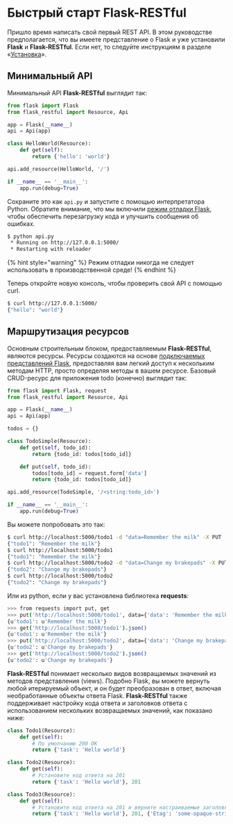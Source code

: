 # Быстрый старт Flask-RESTful

Пришло время написать свой первый REST API. В этом руководстве предполагается, что вы имеете представление о Flask и уже установили **Flask** и **Flask-RESTful**. Если нет, то следуйте инструкциям в разделе «[Установка](ustanovka-flask-restful.md)».

## Минимальный API

Минимальный API **Flask-RESTful** выглядит так:

```python
from flask import Flask
from flask_restful import Resource, Api

app = Flask(__name__)
api = Api(app)

class HelloWorld(Resource):
    def get(self):
        return {'hello': 'world'}

api.add_resource(HelloWorld, '/')

if __name__ == '__main__':
    app.run(debug=True)
```

Сохраните это как `api.py` и запустите с помощью интерпретатора Python. Обратите внимание, что мы включили [режим отладки Flask](http://flask.pocoo.org/docs/quickstart/#debug-mode), чтобы обеспечить перезагрузку кода и улучшить сообщения об ошибках.

```bash
$ python api.py
 * Running on http://127.0.0.1:5000/
 * Restarting with reloader
```

{% hint style="warning" %}
Режим отладки никогда не следует использовать в производственной среде!
{% endhint %}

Теперь откройте новую консоль, чтобы проверить свой API с помощью curl.

```bash
$ curl http://127.0.0.1:5000/
{"hello": "world"}
```

## Маршрутизация ресурсов

Основным строительным блоком, предоставляемым **Flask-RESTful**, являются ресурсы. Ресурсы создаются на основе [подключаемых представлений Flask](http://flask.pocoo.org/docs/views/), предоставляя вам легкий доступ к нескольким методам HTTP, просто определяя методы в вашем ресурсе. Базовый CRUD-ресурс для приложения todo (конечно) выглядит так:

```python
from flask import Flask, request
from flask_restful import Resource, Api

app = Flask(__name__)
api = Api(app)

todos = {}

class TodoSimple(Resource):
    def get(self, todo_id):
        return {todo_id: todos[todo_id]}

    def put(self, todo_id):
        todos[todo_id] = request.form['data']
        return {todo_id: todos[todo_id]}

api.add_resource(TodoSimple, '/<string:todo_id>')

if __name__ == '__main__':
    app.run(debug=True)
```

Вы можете попробовать это так:

```bash
$ curl http://localhost:5000/todo1 -d "data=Remember the milk" -X PUT
{"todo1": "Remember the milk"}
$ curl http://localhost:5000/todo1
{"todo1": "Remember the milk"}
$ curl http://localhost:5000/todo2 -d "data=Change my brakepads" -X PUT
{"todo2": "Change my brakepads"}
$ curl http://localhost:5000/todo2
{"todo2": "Change my brakepads"}
```

Или из python, если у вас установлена библиотека **requests**:

```bash
>>> from requests import put, get
>>> put('http://localhost:5000/todo1', data={'data': 'Remember the milk'}).json()
{u'todo1': u'Remember the milk'}
>>> get('http://localhost:5000/todo1').json()
{u'todo1': u'Remember the milk'}
>>> put('http://localhost:5000/todo2', data={'data': 'Change my brakepads'}).json()
{u'todo2': u'Change my brakepads'}
>>> get('http://localhost:5000/todo2').json()
{u'todo2': u'Change my brakepads'}
```

**Flask-RESTful** понимает несколько видов возвращаемых значений из методов представления (views). Подобно Flask, вы можете вернуть любой итерируемый объект, и он будет преобразован в ответ, включая необработанные объекты ответа Flask. **Flask-RESTful** также поддерживает настройку кода ответа и заголовков ответа с использованием нескольких возвращаемых значений, как показано ниже:

```python
class Todo1(Resource):
    def get(self):
        # По умолчанию 200 OK
        return {'task': 'Hello world'}

class Todo2(Resource):
    def get(self):
        # Установите код ответа на 201
        return {'task': 'Hello world'}, 201

class Todo3(Resource):
    def get(self):
        # Установите код ответа на 201 и верните настраиваемые заголовки.
        return {'task': 'Hello world'}, 201, {'Etag': 'some-opaque-string'}
```
